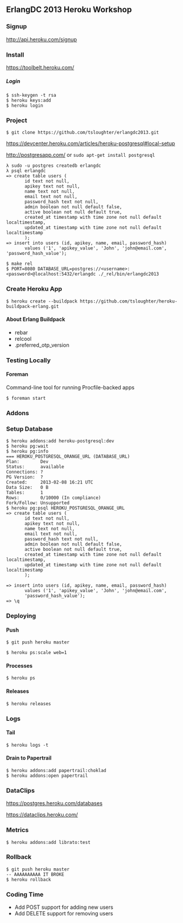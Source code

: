 ## ErlangDC 2013 Heroku Workshop

### Signup

http://api.heroku.com/signup

### Install

https://toolbelt.heroku.com/

##### Login

```
$ ssh-keygen -t rsa
$ heroku keys:add
$ heroku login
```

### Project

```
$ git clone https://github.com/tsloughter/erlangdc2013.git
```

https://devcenter.heroku.com/articles/heroku-postgresql#local-setup

http://postgresapp.com/ or ```sudo apt-get install postgresql```

```
λ sudo -u postgres createdb erlangdc
λ psql erlangdc
=> create table users (
       id text not null,                                                        
       apikey text not null,
       name text not null,
       email text not null,
       password_hash text not null,
       admin boolean not null default false,
       active boolean not null default true,
       created_at timestamp with time zone not null default localtimestamp,
       updated_at timestamp with time zone not null default localtimestamp
       );
=> insert into users (id, apikey, name, email, password_hash)
       values ('1', 'apikey_value', 'John', 'john@email.com', 'password_hash_value');
```

```
$ make rel
$ PORT=8080 DATABASE_URL=postgres://<username>:<password>@localhost:5432/erlangdc ./_rel/bin/erlangdc2013
```

### Create Heroku App

```shell
$ heroku create --buildpack https://github.com/tsloughter/heroku-buildpack-erlang.git
```

#### About Erlang Buildpack

* rebar
* relcool
* .preferred_otp_version

### Testing Locally

#### Foreman

Command-line tool for running Procfile-backed apps

```
$ foreman start
```

### Addons

### Setup Database

```
$ heroku addons:add heroku-postgresql:dev
$ heroku pg:wait 
$ heroku pg:info
=== HEROKU_POSTGRESQL_ORANGE_URL (DATABASE_URL)
Plan:        Dev
Status:      available
Connections: ?
PG Version:  ?
Created:     2013-02-08 16:21 UTC
Data Size:   0 B
Tables:      1
Rows:        0/10000 (In compliance)
Fork/Follow: Unsupported
$ heroku pg:psql HEROKU_POSTGRESQL_ORANGE_URL
=> create table users (
       id text not null,                                                        
       apikey text not null,
       name text not null,
       email text not null,
       password_hash text not null,
       admin boolean not null default false,
       active boolean not null default true,
       created_at timestamp with time zone not null default localtimestamp,
       updated_at timestamp with time zone not null default localtimestamp
       );
       
=> insert into users (id, apikey, name, email, password_hash)
       values ('1', 'apikey_value', 'John', 'john@email.com',
       'password_hash_value');
=> \q       
```

### Deploying

#### Push

```
$ git push heroku master
```

```
$ heroku ps:scale web=1
```

#### Processes

```
$ heroku ps
```

#### Releases

```
$ heroku releases
```

### Logs

#### Tail

```
$ heroku logs -t
```

#### Drain to Papertrail

```
$ heroku addons:add papertrail:choklad
$ heroku addons:open papertrail
```

### DataClips

https://postgres.heroku.com/databases

https://dataclips.heroku.com/

### Metrics

```
$ heroku addons:add librato:test
```

### Rollback

```
$ git push heroku master
-- AAAAAAAAAA IT BROKE
$ heroku rollback
```

### Coding Time

* Add POST support for adding new users
* Add DELETE support for removing users

